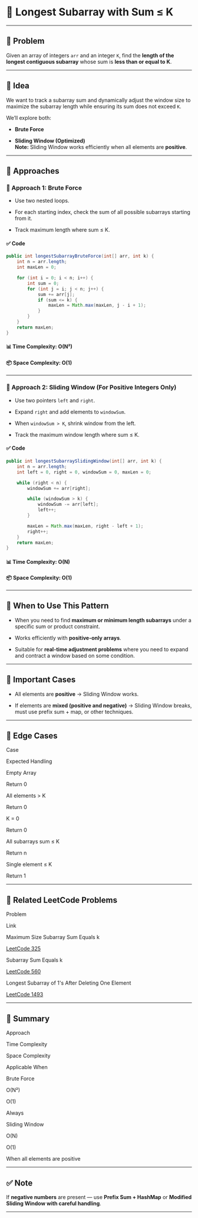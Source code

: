 

# 📌 Longest Subarray with Sum ≤ K

----------

## 📖 Problem

Given an array of integers `arr` and an integer `K`, find the **length of the longest contiguous subarray** whose sum is **less than or equal to K**.

----------

## 📌 Idea

We want to track a subarray sum and dynamically adjust the window size to maximize the subarray length while ensuring its sum does not exceed `K`.

We’ll explore both:

-   **Brute Force**
    
-   **Sliding Window (Optimized)**  
    **Note:** Sliding Window works efficiently when all elements are **positive**.
    

----------

## 📌 Approaches

### 🔸 Approach 1: Brute Force

-   Use two nested loops.
    
-   For each starting index, check the sum of all possible subarrays starting from it.
    
-   Track maximum length where sum ≤ K.
    

#### ✅ Code

```java
public int longestSubarrayBruteForce(int[] arr, int k) {
    int n = arr.length;
    int maxLen = 0;

    for (int i = 0; i < n; i++) {
        int sum = 0;
        for (int j = i; j < n; j++) {
            sum += arr[j];
            if (sum <= k) {
                maxLen = Math.max(maxLen, j - i + 1);
            }
        }
    }
    return maxLen;
}

```

#### 📊 Time Complexity: O(N²)

#### 📦 Space Complexity: O(1)

----------

### 🔸 Approach 2: Sliding Window (For **Positive Integers Only**)

-   Use two pointers `left` and `right`.
    
-   Expand `right` and add elements to `windowSum`.
    
-   When `windowSum > K`, shrink window from the left.
    
-   Track the maximum window length where sum ≤ K.
    

#### ✅ Code

```java
public int longestSubarraySlidingWindow(int[] arr, int k) {
    int n = arr.length;
    int left = 0, right = 0, windowSum = 0, maxLen = 0;

    while (right < n) {
        windowSum += arr[right];

        while (windowSum > k) {
            windowSum -= arr[left];
            left++;
        }

        maxLen = Math.max(maxLen, right - left + 1);
        right++;
    }
    return maxLen;
}

```

#### 📊 Time Complexity: O(N)

#### 📦 Space Complexity: O(1)

----------

## 📌 When to Use This Pattern

-   When you need to find **maximum or minimum length subarrays** under a specific sum or product constraint.
    
-   Works efficiently with **positive-only arrays**.
    
-   Suitable for **real-time adjustment problems** where you need to expand and contract a window based on some condition.
    

----------

## 📌 Important Cases

-   All elements are **positive** → Sliding Window works.
    
-   If elements are **mixed (positive and negative)** → Sliding Window breaks, must use prefix sum + map, or other techniques.
    

----------

## 📌 Edge Cases

Case

Expected Handling

Empty Array

Return 0

All elements > K

Return 0

K = 0

Return 0

All subarrays sum ≤ K

Return n

Single element ≤ K

Return 1

----------

## 📌 Related LeetCode Problems

Problem

Link

Maximum Size Subarray Sum Equals k

[LeetCode 325](https://leetcode.com/problems/maximum-size-subarray-sum-equals-k/)

Subarray Sum Equals k

[LeetCode 560](https://leetcode.com/problems/subarray-sum-equals-k/)

Longest Subarray of 1's After Deleting One Element

[LeetCode 1493](https://leetcode.com/problems/longest-subarray-of-1s-after-deleting-one-element/)

----------

## 📌 Summary

Approach

Time Complexity

Space Complexity

Applicable When

Brute Force

O(N²)

O(1)

Always

Sliding Window

O(N)

O(1)

When all elements are positive

----------

## ✅ Note

If **negative numbers** are present — use **Prefix Sum + HashMap** or **Modified Sliding Window with careful handling**.

----------
